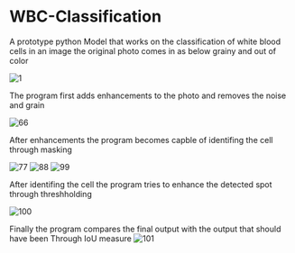 # WBC-Classification
A prototype python Model that works on the classification of white blood cells in an image 
the original photo comes in as below grainy and out of color


![1](https://user-images.githubusercontent.com/82836901/133134980-5b8eb2be-b6c5-4446-982e-1e5f1e61fefd.jpg)


 The program first adds enhancements to the photo and removes the noise and grain
 
 
 ![66](https://user-images.githubusercontent.com/82836901/133135580-1b840043-457b-4c0a-b148-6cacffaa0f39.PNG)

After enhancements the program becomes capble of identifing the cell through masking

![77](https://user-images.githubusercontent.com/82836901/133135685-a0aa3331-1b4a-4944-8538-9de83cfc01d9.PNG)
![88](https://user-images.githubusercontent.com/82836901/133135701-648e9a0b-03fa-49fe-8931-0ae270ba514d.PNG)
![99](https://user-images.githubusercontent.com/82836901/133135716-60d2e635-c818-489b-8e92-a22458fc3e8c.PNG)

After identifing the cell the program tries to enhance the detected spot through threshholding

![100](https://user-images.githubusercontent.com/82836901/133135807-e6a4aa47-8451-40ce-9386-1ac922b0ad9c.PNG)

Finally the program compares the final output with the output that should have been Through IoU measure
![101](https://user-images.githubusercontent.com/82836901/133135950-44c69368-1ff1-4c56-aa29-038d94956c12.PNG)

